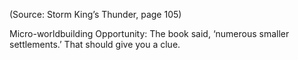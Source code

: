 (Source: Storm King’s Thunder, page 105)

Micro-worldbuilding Opportunity: The book said, ‘numerous smaller settlements.’ That should give you a clue.
